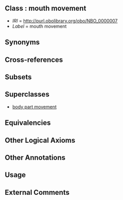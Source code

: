 
## Class : mouth movement

 * *IRI* = http://purl.obolibrary.org/obo/NBO_0000007
 * *Label* = mouth movement

## Synonyms


## Cross-references


## Subsets


## Superclasses

 * [body part movement](../../NBO/01/NBO_0000001.md)

## Equivalencies


## Other Logical Axioms


## Other Annotations


## Usage


## External Comments

